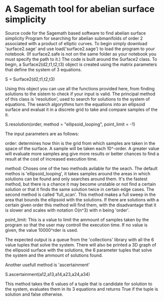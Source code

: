 # A Sagemath tool for abelian surface simplicity
Source code for the Sagemath based software to find abelian surface simplicity
Program for searching for abelian submanifolds of order 2 associated with a product of elliptic curves.
To begin simply download 'surface2.sage' and use load('surface2.sage') to load the program to your notebook. (If surface2.safe is not on the same folder as your notebook you must specify the path to it.)
The code is built around the Surface2 class.
To begin, a Surface2(d2,t1,t2,t3) object is created using the matrix parameters that define the system of 3 equations.

S = Surface2(d2,t1,t2,t3)

Using this object you can use all the functions provided here, from finding solutions to the sistem to check if your input is valid.
The principal method of this class is 'resolution', used to search for solutions to the system of equations. The search algorythms turn the equations into an ellipsoid surface and evaluat it in a discrete grid to take and compare samples of the it.

S.resolution(order, method = "ellipsoid_looping", point_limit = -1)

The input parameters are as follows:

order: determines how thin is the grid from which samples are taken in the space of the surface. A sample will be taken each 10^-order. A greater value will evaluate more samples ang give more results or better chances to find a result at the cost of increased execution time.

method: Choses one of the two methods avilable for the seach. The default methos is 'ellipsoid_looping', it takes samples around the areas in which solutions can be found and only searches around them. It's the fastest method, but there is a chance it may become unstable or not find a certain solution or that it finds the same solution twice in certain edge cases.
The second method is called 'full_scan'. This method makes a full sweep in the area that bounds the ellipsoid with the solutions. If there are solutions with a certain given order this method will find them, with the disadvantage that it is slower and scales with notation O(n^3) with n being 'order'.

point_limit: This is a value to limit the ammount of samples taken by the program so that the user may controll the execution time. If no value is given, the value 10000^rder is used.

The expected output is a queue from the 'collections' library with all the 6 value tuples that solve the system. There will also be printed a 3D graph of the ellipsoid surface with the solutions, the 6 parameter tuples that solve the system and the ammount of solutions found.

Another usefull method is 'ascertainment'

S.ascertainment(a12,a13,a14,a23,a24,a34)

This method takes the 6 values of a tuple that is candidate for solution to the system, evaluates them in its 3 equations and returns True if the tuple is solution and false otherwise.
